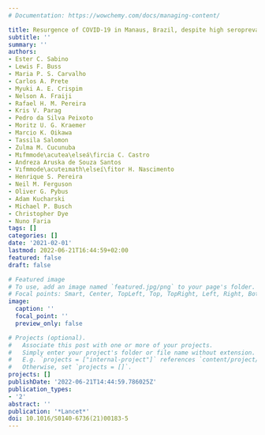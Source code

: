 ```yaml
---
# Documentation: https://wowchemy.com/docs/managing-content/

title: Resurgence of COVID-19 in Manaus, Brazil, despite high seroprevalence
subtitle: ''
summary: ''
authors:
- Ester C. Sabino
- Lewis F. Buss
- Maria P. S. Carvalho
- Carlos A. Prete
- Myuki A. E. Crispim
- Nelson A. Fraiji
- Rafael H. M. Pereira
- Kris V. Parag
- Pedro da Silva Peixoto
- Moritz U. G. Kraemer
- Marcio K. Oikawa
- Tassila Salomon
- Zulma M. Cucunuba
- Mıfmmode\acutea\elseá\fircia C. Castro
- Andreza Aruska de Souza Santos
- Vıfmmode\acuteımath\elseí\fitor H. Nascimento
- Henrique S. Pereira
- Neil M. Ferguson
- Oliver G. Pybus
- Adam Kucharski
- Michael P. Busch
- Christopher Dye
- Nuno Faria
tags: []
categories: []
date: '2021-02-01'
lastmod: 2022-06-21T16:44:59+02:00
featured: false
draft: false

# Featured image
# To use, add an image named `featured.jpg/png` to your page's folder.
# Focal points: Smart, Center, TopLeft, Top, TopRight, Left, Right, BottomLeft, Bottom, BottomRight.
image:
  caption: ''
  focal_point: ''
  preview_only: false

# Projects (optional).
#   Associate this post with one or more of your projects.
#   Simply enter your project's folder or file name without extension.
#   E.g. `projects = ["internal-project"]` references `content/project/deep-learning/index.md`.
#   Otherwise, set `projects = []`.
projects: []
publishDate: '2022-06-21T14:44:59.786025Z'
publication_types:
- '2'
abstract: ''
publication: '*Lancet*'
doi: 10.1016/S0140-6736(21)00183-5
---
```

